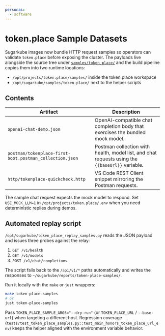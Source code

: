 ```yaml
---
personas:
  - software
---
```


# token.place Sample Datasets

Sugarkube images now bundle HTTP request samples so operators can validate
`token.place` before exposing the cluster. The payloads live alongside the
source tree under [`samples/token_place/`](../samples/token_place/) and the build
pipeline copies them into two runtime locations:

- `/opt/projects/token.place/samples/` inside the token.place workspace
- `/opt/sugarkube/samples/token-place/` next to the helper scripts

## Contents

| Artifact | Description |
| --- | --- |
| `openai-chat-demo.json` | OpenAI-compatible chat completion body that exercises the bundled mock model. |
| `postman/tokenplace-first-boot.postman_collection.json` | Postman collection with health, model list, and chat requests using the `{{baseUrl}}` variable. |
| `http/tokenplace-quickcheck.http` | VS Code REST Client snippet mirroring the Postman requests. |

The sample chat request expects the mock model to respond. Set `USE_MOCK_LLM=1`
in `/opt/projects/token.place/.env` when you need deterministic replies during
demos.

## Automated replay script

`/opt/sugarkube/token_place_replay_samples.py` reads the JSON payload and issues
three probes against the relay:

1. `GET /v1/health`
2. `GET /v1/models`
3. `POST /v1/chat/completions`

The script falls back to the `/api/v1/*` paths automatically and writes the
responses to `~/sugarkube/reports/token-place-samples/`.

Run it locally with the `make` or `just` wrappers:

```sh
make token-place-samples
# or
just token-place-samples
```

Pass `TOKEN_PLACE_SAMPLE_ARGS="--dry-run"` (or `TOKEN_PLACE_URL` / `--base-url`)
when targeting a different host. Regression coverage
(`tests/test_token_place_samples.py::test_main_honors_token_place_url_env`) keeps
the helper aligned with the environment variable behavior.
